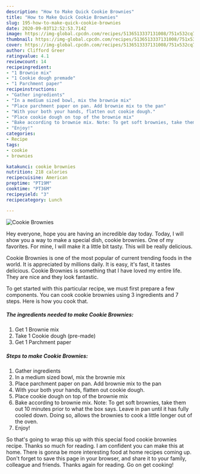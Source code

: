 ```yaml
---
description: "How to Make Quick Cookie Brownies"
title: "How to Make Quick Cookie Brownies"
slug: 195-how-to-make-quick-cookie-brownies
date: 2020-09-03T12:52:53.714Z
image: https://img-global.cpcdn.com/recipes/5136513337131008/751x532cq70/cookie-brownies-recipe-main-photo.jpg
thumbnail: https://img-global.cpcdn.com/recipes/5136513337131008/751x532cq70/cookie-brownies-recipe-main-photo.jpg
cover: https://img-global.cpcdn.com/recipes/5136513337131008/751x532cq70/cookie-brownies-recipe-main-photo.jpg
author: Clifford Greer
ratingvalue: 4.1
reviewcount: 14
recipeingredient:
- "1 Brownie mix"
- "1 Cookie dough premade"
- "1 Parchment paper"
recipeinstructions:
- "Gather ingredients"
- "In a medium sized bowl, mix the brownie mix"
- "Place parchment paper on pan. Add brownie mix to the pan"
- "With your both your hands, flatten out cookie dough."
- "Place cookie dough on top of the brownie mix"
- "Bake according to brownie mix. Note: To get soft brownies, take them out 10 minutes prior to what the box says. Leave in pan until it has fully cooled down. Doing so, allows the brownies to cook a little longer out of the oven."
- "Enjoy!"
categories:
- Recipe
tags:
- cookie
- brownies

katakunci: cookie brownies 
nutrition: 218 calories
recipecuisine: American
preptime: "PT19M"
cooktime: "PT36M"
recipeyield: "3"
recipecategory: Lunch

---
```



![Cookie Brownies](https://img-global.cpcdn.com/recipes/5136513337131008/751x532cq70/cookie-brownies-recipe-main-photo.jpg)

Hey everyone, hope you are having an incredible day today. Today, I will show you a way to make a special dish, cookie brownies. One of my favorites. For mine, I will make it a little bit tasty. This will be really delicious.

Cookie Brownies is one of the most popular of current trending foods in the world. It is appreciated by millions daily. It is easy, it's fast, it tastes delicious. Cookie Brownies is something that I have loved my entire life. They are nice and they look fantastic.




To get started with this particular recipe, we must first prepare a few components. You can cook cookie brownies using 3 ingredients and 7 steps. Here is how you cook that.

<!--inarticleads1-->

##### The ingredients needed to make Cookie Brownies:

1. Get 1 Brownie mix
1. Take 1 Cookie dough (pre-made)
1. Get 1 Parchment paper




<!--inarticleads2-->

##### Steps to make Cookie Brownies:

1. Gather ingredients
1. In a medium sized bowl, mix the brownie mix
1. Place parchment paper on pan. Add brownie mix to the pan
1. With your both your hands, flatten out cookie dough.
1. Place cookie dough on top of the brownie mix
1. Bake according to brownie mix. Note: To get soft brownies, take them out 10 minutes prior to what the box says. Leave in pan until it has fully cooled down. Doing so, allows the brownies to cook a little longer out of the oven.
1. Enjoy!




So that's going to wrap this up with this special food cookie brownies recipe. Thanks so much for reading. I am confident you can make this at home. There is gonna be more interesting food at home recipes coming up. Don't forget to save this page in your browser, and share it to your family, colleague and friends. Thanks again for reading. Go on get cooking!
